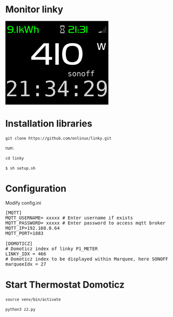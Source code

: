 # Monitor linky

<img  src="/Images/Peek 27-12-2022 21-34.gif" alt=" linky " />

# Installation libraries

`git clone https://github.com/onlinux/linky.git`

run:

`cd linky`

`$ sh setup.sh`

# Configuration

Modify config.ini

<pre>
[MQTT]
MQTT_USERNAME= xxxxx # Enter username if exists
MQTT_PASSWORD= xxxxx # Enter password to access mqtt broker
MQTT_IP=192.168.0.64
MQTT_PORT=1883

[DOMOTICZ]
# Domoticz index of linky P1_METER
LINKY_IDX = 466
# Domoticz index to be displayed within Marquee, here SONOFF POW
marqueeIdx = 27
</pre>

# Start Thermostat Domoticz

`source venv/bin/activate`

`python3 z2.py`
